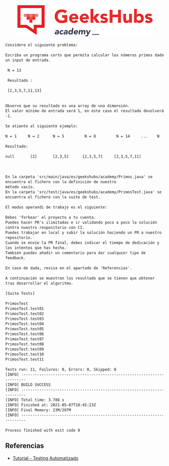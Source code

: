 ﻿
<p align="center">
    <img src="https://github.com/GeeksHubsAcademy/2020-geekshubs-media/blob/master/image/logo.png" >	
</p>


    Considere el siguiente problema:

    Escriba un programa corto que permita calcular los números primos dado un input de entrada.
    
     N = 13 
  
     Resultado :
	 
     [2,3,5,7,11,13]


    Observe que su resultado es una array de una dimensión.
    El valor mínimo de entrada será 1, en este caso el resultado devolverá -1.    
    
    Se atiente al siguiente ejemplo:
   
    N = 1     N = 2      N = 5         N = 8         N = 14     ...    N
                
    Resultado:

	null	   [2]	     [2,3,5]      [2,3,5,7]     [2,3,5,7,11]   



    En la carpeta 'src/main/java/es/geekshubs/academy/Primos.java' se encuentra el fichero con la definición de nuestro
    método vacío.
    En la carpeta 'src/test/java/es/geekshubs/academy/PrimosTest.java' se encuentra el fichero con la suite de test.

    El modus operandi de trabajo es el siguiente:
    
    Debes 'forkear' el proyecto a tu cuenta.
    Puedes hacer PR's ilimitadas e ir validando poco a poco la solución contra nuestro respositorio con CI.
    Puedes trabajar en local y subir la solución haciendo un PR a nuestro repositorio.
    Cuando se envíe la PR final, debes indicar el tiempo de dedicación y los intentos que has hecho.
    También puedes añadir un comentario para dar cualquier tipo de feedback.
    
    En caso de duda, revisa en el apartado de 'Referencias'.

    A continuación se muestran los resultado que se tienen que obtener tras desarrollar el algoritmo.
    
    [Suite Tests]

    PrimosTest
	PrimosTest.test01
	PrimosTest.test02
	PrimosTest.test03
	PrimosTest.test04
	PrimosTest.test05
	PrimosTest.test06
	PrimosTest.test07
	PrimosTest.test08
	PrimosTest.test09
	PrimosTest.test10
	PrimosTest.test11
	
	Tests run: 11, Failures: 0, Errors: 0, Skipped: 0
	[INFO] ------------------------------------------------------------------------
	[INFO] BUILD SUCCESS
	[INFO] ------------------------------------------------------------------------
	[INFO] Total time: 3.788 s
	[INFO] Finished at: 2021-05-07T10:45:23Z
	[INFO] Final Memory: 23M/207M
	[INFO] ------------------------------------------------------------------------

    Process finished with exit code 0



## Referencias

* [Tutorial - Testing Automatizado](https://github.com/GeeksHubsAcademy/2020-js-vanilla-testing-FFFF/blob/master/README.md)
